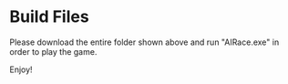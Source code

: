# Build Files
Please download the entire folder shown above and run "AIRace.exe" in order to play the game.

Enjoy!